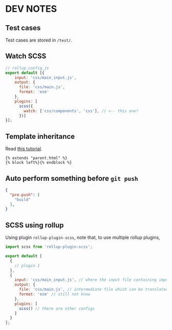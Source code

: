 # DEV NOTES

## Test cases

Test cases are stored in `/test/`.

## Watch SCSS

``` js
// rollup.config.js
export default [{
    input: 'css/main_input.js',
    output: {
      file: 'css/main.js',
      format: 'esm'
    },
    plugins: [
      scss({
        watch: ['css/components', 'css'], // <-- this one!
      })]
}];
```

## Template inheritance

Read [this tutorial](https://mozilla.github.io/nunjucks/templating.html#template-inheritance).

``` njk
{% extends "parent.html" %}
{% block left%}{% endblock %}
```

## Auto perform something before `git push`

``` json
{
  "pre-push": [
    "build"
  ],
}
```

## SCSS using rollup

Using plugin `rollup-plugin-scss`, note that, to use multiple rollup plugins,

``` js
import scss from 'rollup-plugin-scss';

export default [
  {
    // plugin 1
  },
  {
    input: 'css/main_input.js', // where the input file containing import of main.scss
    output: {
      file: 'css/main.js', // intermediate file which can be translated to css/main.css
      format: 'esm' // still not know
    },
    plugins: [
      scss() // there are other configs
    ]
  }
];
```
